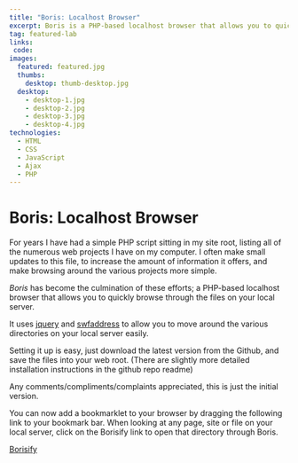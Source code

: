 ```yaml
---
title: "Boris: Localhost Browser"
excerpt: Boris is a PHP-based localhost browser that allows you to quickly browse through your local projects.
tag: featured-lab
links:
 code:
images:
  featured: featured.jpg
  thumbs:
    desktop: thumb-desktop.jpg
  desktop:
    - desktop-1.jpg
    - desktop-2.jpg
    - desktop-3.jpg
    - desktop-4.jpg
technologies:
  - HTML
  - CSS
  - JavaScript
  - Ajax
  - PHP
---
```


# Boris: Localhost Browser

For years I have had a simple PHP script sitting in my site root, listing all of the numerous web projects I have on my computer.  I often make small updates to this file, to increase the amount of information it offers, and make browsing around the various projects more simple.

_Boris_ has become the culmination of these efforts; a PHP-based localhost browser that allows you to quickly browse through the files on your local server.

It uses [jquery](http://www.jquery.com/) and [swfaddress](http://www.asual.com/swfaddress/) to allow you to move around the various directories on your local server easily.

Setting it up is easy, just download the latest version from the Github, and save the files into your web root. (There are slightly more detailed installation instructions in the github repo readme)

Any comments/compliments/complaints appreciated, this is just the initial version.

You can now add a bookmarklet to your browser by dragging the following link to your bookmark bar. When looking at any page, site or file on your local server, click on the Borisify link to open that directory through Boris.

[Borisify](javascript:(function(){var%20url=window.location.href;var%20urlArray=url.split('/');urlArray.shift();urlArray.shift();if(url[length-1]!='/'){urlArray.pop();}var%20server='http://'+urlArray.shift()+'/';var%20path=urlArray.join('/');window.open(server+'#/'+path+'/','_blank');})();)

